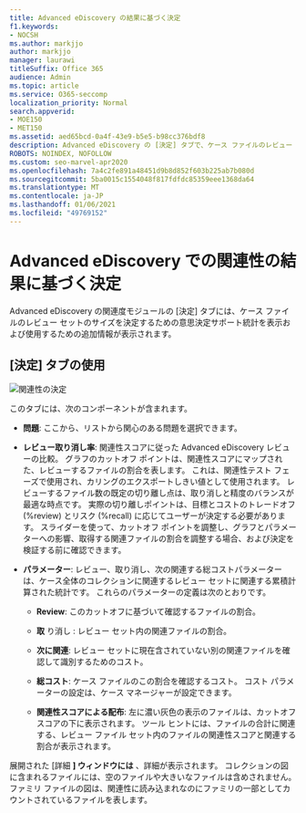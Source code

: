```yaml
---
title: Advanced eDiscovery の結果に基づく決定
f1.keywords:
- NOCSH
ms.author: markjjo
author: markjjo
manager: laurawi
titleSuffix: Office 365
audience: Admin
ms.topic: article
ms.service: O365-seccomp
localization_priority: Normal
search.appverid:
- MOE150
- MET150
ms.assetid: aed65bcd-0a4f-43e9-b5e5-b98cc376bdf8
description: Advanced eDiscovery の [決定] タブで、ケース ファイルのレビュー セットの正しいサイズを判断するのに役立つデータを提供する方法について説明します。
ROBOTS: NOINDEX, NOFOLLOW
ms.custom: seo-marvel-apr2020
ms.openlocfilehash: 7a4c2fe891a48451d9b8d852f603b225ab7b080d
ms.sourcegitcommit: 5ba0015c1554048f817fdfdc85359eee1368da64
ms.translationtype: MT
ms.contentlocale: ja-JP
ms.lasthandoff: 01/06/2021
ms.locfileid: "49769152"
---
```

# <a name="decisions-based-on-relevance-results-in-advanced-ediscovery"></a>Advanced eDiscovery での関連性の結果に基づく決定
  
Advanced eDiscovery の関連度モジュールの [決定] タブには、ケース ファイルのレビュー セットのサイズを決定するための意思決定サポート統計を表示および使用するための追加情報が表示されます。
  
## <a name="using-the-decide-tab"></a>[決定] タブの使用

![関連性の決定](../media/f32fed89-f3b5-404a-90c7-ea25d2eb58a9.png)
  
このタブには、次のコンポーネントが含まれます。
  
- **問題**: ここから、リストから関心のある問題を選択できます。

- **レビュー取り消し率**: 関連性スコアに従った Advanced eDiscovery レビューの比較。 グラフのカットオフ ポイントは、関連性スコアにマップされた、レビューするファイルの割合を表します。 これは、関連性テスト フェーズで使用され、カリングのエクスポートしきい値として使用されます。 レビューするファイル数の既定の切り離し点は、取り消しと精度のバランスが最適な時点です。 実際の切り離しポイントは、目標とコストのトレードオフ (%review) とリスク (%recall) に応じてユーザーが決定する必要があります。 スライダーを使って、カットオフ ポイントを調整し、グラフとパラメーターへの影響、取得する関連ファイルの割合を調整する場合、および決定を検証する前に確認できます。

- **パラメーター**: レビュー、取り消し、次の関連する総コストパラメーターは、ケース全体のコレクションに関連するレビュー セットに関連する累積計算された統計です。 これらのパラメーターの定義は次のとおりです。

  - **Review**: このカットオフに基づいて確認するファイルの割合。

  - **取** り消し : レビュー セット内の関連ファイルの割合。

  - **次に関連**: レビュー セットに現在含されていない別の関連ファイルを確認して識別するためのコスト。

  - **総コスト**: ケース ファイルのこの割合を確認するコスト。 コスト パラメーターの設定は、ケース マネージャーが設定できます。

  - **関連性スコアによる配布**: 左に濃い灰色の表示のファイルは、カットオフ スコアの下に表示されます。 ツール ヒントには、ファイルの合計に関連する、レビュー ファイル セット内のファイルの関連性スコアと関連する割合が表示されます。

展開された [詳細 **] ウィンドウには** 、詳細が表示されます。 コレクションの図に含まれるファイルには、空のファイルや大きいなファイルは含めされません。 ファミリ ファイルの図は、関連性に読み込まれなのにファミリの一部としてカウントされているファイルを表します。
